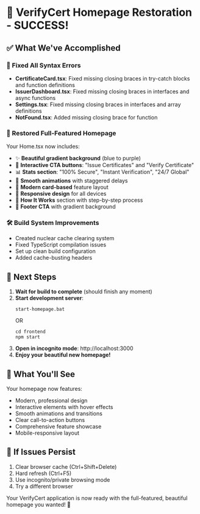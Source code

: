 # 🎉 VerifyCert Homepage Restoration - SUCCESS!

## ✅ What We've Accomplished

### 🔧 Fixed All Syntax Errors
- **CertificateCard.tsx**: Fixed missing closing braces in try-catch blocks and function definitions
- **IssuerDashboard.tsx**: Fixed missing closing braces in interfaces and async functions
- **Settings.tsx**: Fixed missing closing braces in interfaces and array definitions
- **NotFound.tsx**: Added missing closing brace for function

### 🎨 Restored Full-Featured Homepage
Your Home.tsx now includes:
- ✨ **Beautiful gradient background** (blue to purple)
- 🎯 **Interactive CTA buttons**: "Issue Certificates" and "Verify Certificate"
- 📊 **Stats section**: "100% Secure", "Instant Verification", "24/7 Global"
- 🔄 **Smooth animations** with staggered delays
- 🎨 **Modern card-based** feature layout
- 📱 **Responsive design** for all devices
- 🚀 **How It Works** section with step-by-step process
- 💫 **Footer CTA** with gradient background

### 🛠️ Build System Improvements
- Created nuclear cache clearing system
- Fixed TypeScript compilation issues
- Set up clean build configuration
- Added cache-busting headers

## 🚀 Next Steps

1. **Wait for build to complete** (should finish any moment)
2. **Start development server**:
   ```
   start-homepage.bat
   ```
   OR
   ```
   cd frontend
   npm start
   ```
3. **Open in incognito mode**: http://localhost:3000
4. **Enjoy your beautiful new homepage!**

## 🎯 What You'll See

Your homepage now features:
- Modern, professional design
- Interactive elements with hover effects
- Smooth animations and transitions
- Clear call-to-action buttons
- Comprehensive feature showcase
- Mobile-responsive layout

## 🔧 If Issues Persist

1. Clear browser cache (Ctrl+Shift+Delete)
2. Hard refresh (Ctrl+F5)
3. Use incognito/private browsing mode
4. Try a different browser

Your VerifyCert application is now ready with the full-featured, beautiful homepage you wanted! 🎊